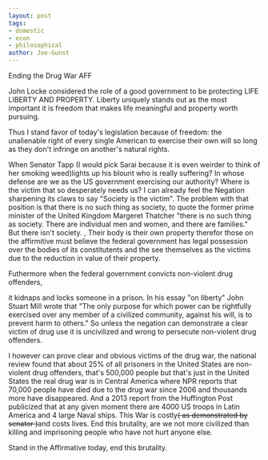 ```yaml
---
layout: post
tags: 
- domestic 
- econ 
- philosophical
author: Joe-Gunst
---
```

Ending the Drug War AFF

John Locke considered the role of a good government to be protecting LIFE LIBERTY AND PROPERTY. Liberty uniquely stands out as the most important it is freedom that makes life meaningful and property worth pursuing.

Thus I stand favor of today's legislation because of freedom: the unalienable right of every single American to exercise their own will so long as they don't infringe on another's natural rights.

When Senator Tapp (I would pick Sarai because it is even weirder to think of her smoking weed)lights up his blount who is really suffering? In whose defense are we as the US government exercising our authority? Where is the victim that so desperately needs us? I can already feel the Negation sharpening its claws to say "Society is the victim". The problem with that position is that there is no such thing as society, to quote the former prime minister of the United Kingdom Margeret Thatcher "there is no such thing as society. There are individual men and women, and there are families." But there isn't society. , Their body is their own property therefor those on the affirmitive must believe the federal government has legal possession over the bodies of its constitutents and the see themselves as the victims due to the reduction in value of their property.

Futhermore when the federal government convicts non-violent drug offenders,

it kidnaps and locks someone in a prison. In his essay "on liberty" John Stuart Mill wrote that "The only purpose for which power can be rightfully exercised over any member of a civilized community, against his will, is to prevent harm to others." So unless the negation can demonstrate a clear victim of drug use it is uncivilized and wrong to persecute non-violent drug offenders.

I however can prove clear and obvious victims of the drug war, the national review found that about 25% of all prisoners in the United States are non-violent drug offenders, that's 500,000 people but that's just in the United States the real drug war is in Central America where NPR reports that 70,000 people have died due to the drug war since 2006 and thousands more have disappeared. And a 2013 report from the Huffington Post publicized that at any given moment there are 4000 US troops in Latin America and 4 large Naval ships. This War is costly~~( as demonstrated by senator )~~and costs lives. End this brutality, are we not more civilized than killing and imprisoning people who have not hurt anyone else.

Stand in the Affirmative today, end this brutality.
